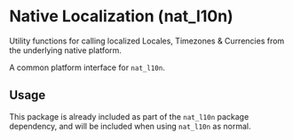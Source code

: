 
# Native Localization (nat_l10n)

Utility functions for calling localized Locales, Timezones & Currencies from the underlying native platform.

A common platform interface for `nat_l10n`.

## Usage

This package is already included as part of the `nat_l10n` package dependency, and will
be included when using `nat_l10n` as normal.